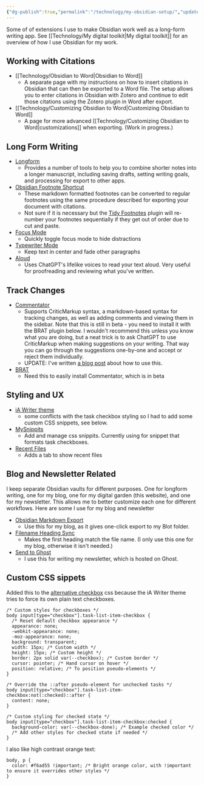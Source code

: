 ```yaml
---
{"dg-publish":true,"permalink":"/technology/my-obsidian-setup/","updated":"2024-07-01T09:04:11.316+08:00"}
---
```


Some of of extensions I use to make Obsidian work well as a long-form writing app. See [[Technology/My digital toolkit\|My digital toolkit]] for an overview of how I use Obsidian for my work. 

## Working with Citations
- [[Technology/Obsidian to Word\|Obsidian to Word]]
	- A separate page with my instructions on how to insert citations in Obsidian that can then be exported to a Word file. The setup allows you to enter citations in Obsidian with Zotero and continue to edit those citations using the Zotero plugin in Word after export. 
- [[Technology/Customizing Obsidian to Word\|Customizing Obsidian to Word]]
	- A page for more advanced [[Technology/Customizing Obsidian to Word\|customizations]] when exporting. (Work in progress.)

## Long Form Writing
- [Longform](https://github.com/kevboh/longform)
	- Provides a number of tools to help you to combine shorter notes into a longer manuscript, including saving drafts, setting writing goals, and processing for export to other apps.
- [Obsidian Footnote Shortcut](https://github.com/akaalias/obsidian-footnotes/tree/0.0.5)
	- These markdown formatted footnotes can be converted to regular footnotes using the same procedure described for exporting your document with citations. 
	- Not sure if it is necessary but the [Tidy Footnotes](https://github.com/charliecm/obsidian-tidy-footnotes) plugin will re-number your footnotes sequentially if they get out of order due to cut and paste. 
- [Focus Mode](https://github.com/ryanpcmcquen/obsidian-focus-mode)
    - Quickly toggle focus mode to hide distractions
- [Typewriter Mode](https://github.com/davisriedel/obsidian-typewriter-mode)
    - Keep text in center and fade other paragraphs
- [Aloud](https://github.com/adrianlyjak/obsidian-aloud-tts)
	- Uses ChatGPT's lifelike voices to read your text aloud. Very useful for proofreading and reviewing what you've written.

## Track Changes
- [Commentator](https://github.com/Fevol/obsidian-criticmarkup)
    - Supports CriticMarkup syntax, a markdown-based syntax for tracking changes, as well as adding comments and viewing them in the sidebar. Note that this is still in beta - you need to install it with the BRAT plugin below. I wouldn't recommend this unless you know what you are doing, but a neat trick is to ask ChatGPT to use CriticMarkup when making suggestions on your writing. That way you can go through the suggestions one-by-one and accept or reject them individually. 
    - UPDATE: I've written [a blog post](https://keywords.oxus.net/archives/2024/07/01/how-to-track-changes-with-claude-or-chatgpt) about how to use this.
- [BRAT](https://github.com/TfTHacker/obsidian42-brat)
    - Need this to easily install Commentator, which is in beta
## Styling and UX
- [iA Writer theme](https://github.com/mrowa44/obsidian-ia-writer)
    - some conflicts with the task checkbox styling so I had to add some custom CSS snippets, see below.
- [MySnippits](https://github.com/chetachiezikeuzor/MySnippets-Plugin)
    - Add and manage css snippits. Currently using for snippet that formats task checkboxes.
- [Recent Files](https://github.com/tgrosinger/recent-files-obsidian)
	- Adds a tab to show recent files

## Blog and Newsletter Related
I keep separate Obsidian vaults for different purposes. One for longform writing, one for my blog, one for my digital garden (this website), and one for my newsletter. This allows me to better customize each one for different workflows. Here are some I use for my blog and newsletter

- [Obsidian Markdown Export](https://github.com/bingryan/obsidian-markdown-export-plugin)
    - Use this for my blog, as it gives one-click export to my Blot folder.
- [Filename Heading Sync](https://github.com/dvcrn/obsidian-filename-heading-sync)
	- Makes the first heading match the file name. (I only use this one for my blog, otherwise it isn't needed.)
- [Send to Ghost](https://github.com/Southpaw1496/obsidian-send-to-ghost)
	- I use this for writing my newsletter, which is hosted on Ghost.

## Custom CSS sippets

Added this to the [alternative checkbox](https://github.com/netgamesekai/obsidian-checkbox-css) css because the iA Writer theme tries to force its own plain text checkboxes.

```
/* Custom styles for checkboxes */
body input[type="checkbox"].task-list-item-checkbox {
  /* Reset default checkbox appearance */
  appearance: none;
  -webkit-appearance: none;
  -moz-appearance: none;
  background: transparent;
  width: 15px; /* Custom width */
  height: 15px; /* Custom height */
  border: 2px solid var(--checkbox); /* Custom border */
  cursor: pointer; /* Hand cursor on hover */
  position: relative; /* To position pseudo-elements */
}

/* Override the ::after pseudo-element for unchecked tasks */
body input[type="checkbox"].task-list-item-checkbox:not(:checked)::after {
  content: none;
}

/* Custom styling for checked state */
body input[type="checkbox"].task-list-item-checkbox:checked {
  background-color: var(--checkbox-done); /* Example checked color */
  /* Add other styles for checked state if needed */
}

```

I also like high contrast orange text:

```
body, p {
  color: #f6ad55 !important; /* Bright orange color, with !important to ensure it overrides other styles */
}

```